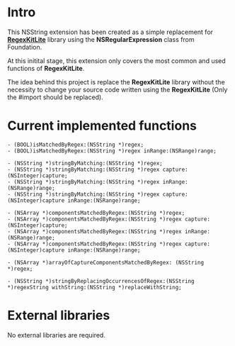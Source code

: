 Intro
=======

This NSString extension has been created as a simple replacement for **[RegexKitLite](http://regexkit.sourceforge.net/RegexKitLite/)** library using the **NSRegularExpression** class from Foundation.

At this initital stage, this extension only covers the most common and used functions of **RegexKitLite**.

The idea behind this project is replace the **RegexKitLite** library without the necessity to change your source code written using the **RegexKitLite** (Only the #import should be replaced).


Current implemented functions
=============================
```objc
- (BOOL)isMatchedByRegex:(NSString *)regex;
- (BOOL)isMatchedByRegex:(NSString *)regex inRange:(NSRange)range;

- (NSString *)stringByMatching:(NSString *)regex;
- (NSString *)stringByMatching:(NSString *)regex capture:(NSInteger)capture;
- (NSString *)stringByMatching:(NSString *)regex inRange:(NSRange)range;
- (NSString *)stringByMatching:(NSString *)regex capture:(NSInteger)capture inRange:(NSRange)range;

- (NSArray *)componentsMatchedByRegex:(NSString *)regex;
- (NSArray *)componentsMatchedByRegex:(NSString *)regex capture:(NSInteger)capture;
- (NSArray *)componentsMatchedByRegex:(NSString *)regex inRange:(NSRange)range;
- (NSArray *)componentsMatchedByRegex:(NSString *)regex capture:(NSInteger)capture inRange:(NSRange)range;

- (NSArray *)arrayOfCaptureComponentsMatchedByRegex: (NSString *)regex;

- (NSString *)stringByReplacingOccurrencesOfRegex:(NSString *)regexString withString:(NSString *)replaceWithString;
```

External libraries
==================

No external libraries are required.
